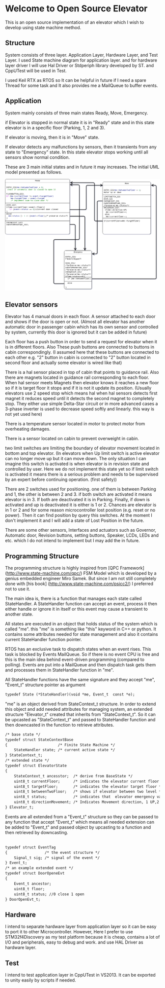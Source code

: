 # Welcome to Open Source Elevator

This is an open source implementation of an elevator which I wish to develop using state machine method.

## Structure
System consists of three layer. Application Layer, Hardware Layer, and Test Layer.
I used State machine diagram for application layer. and for hardware layer driver I will use Hal Driver or Stdperiph library developed by ST. and CppUTest will be used in Test. 

I used Keil RTX as RTOS so It can be helpful in future if I need a spare Thread for some task and It also provides me a MailQueue to buffer events.

## Application

System mainly consists of three main states Ready, Move, Emergency.

if Elevator is stopped in normal state it is in "Ready" state and in this state elevator is in a specific floor (Parking, 1, 2 and 3). 

If elevator is moving, then it is in "Move" state. 

If elevator detects any malfunctions by sensors, then it transients from any state to "Emergency" state. In this state elevator stops working until all sensors show normal condition.

These are 3 main initial states and in future it may increases.
The initial UML model presented as follows.

![Elevator UML](/uml.png)



## Elevator sensors
Elevator has 4 manual doors in each floor. A sensor attached to each door and shows if the door is open or not.
(Almost all elevator has another automatic door in passenger cabin which has its own sensor and controlled by system, currently this door is ignored but it can be added in future)

Each floor has a push button in order to send a request for elevator when it is in different floors. Also These push buttons are connected to buttons in cabin correspondingly. (I assumed here that these buttons are connected to each other e.g. "2" button in cabin is connected to "2" button located in second floor and  actually some elevator is wired like that)

There is a hal sensor placed in top of cabin that points to guidance rail. Also there are magnets located in guidance rail corresponding to each floor. When hal sensor meets Magnets then elevator knows it reaches a new floor so if it is target floor it stops and if it is not it update its position. (Usually elevators use 2 speed stop which means hal when hal sensors detects first magnet it reduces speed until it detects the second magnet to completely stop. They either use simple Delta-Star circuit or in more advanced cases a 3-phase inverter is used to decrease speed softly and linearly. this way is not yet used here)


There is a temperature sensor located in motor to protect motor from overheating damages.

There is a sensor located on cabin to prevent overweight in cabin.

two limit switches are limiting the boundary of elevator movement located in bottom and top elevator. (In elevators when Up limit switch is active elevator can no longer move up but it can move down. The only situation I can imagine this switch is activated is when elevator is in revision state and controlled by user. Here we do not implement this state yet so if limit switch is activated it means there is a serious problem and needs to be supervised by an expert before continuing operation. (first safety))

There are 2 switches used for positioning. one of them is between Parking and 1, the other is between 2 and 3. if both switch are activated it means elevator is in 3. If both are deactivated it is in Parking. Finally, if down is activated and up is deactivated it is either is 1 or 2. Chances are elevator is in 1 or 2 and for some reason microcontroller lost position (e.g. reset or no power). Then it can find position by query this switches. At the moment I don't implement it and I will add a state of Lost Position in the future.


There are some other sensors, Interfaces and actuators such as Governor, Automatic door, Revision buttons, setting buttons, Speaker, LCDs, LEDs and etc. which I do not intend to implement but I may add the in future. 

## Programming Structure

The programming structure is highly inspired from [QPC Framework] (http://www.state-machine.com/qpc/) FSM Model which is developed by a genius embedded engineer Miro Samek. But since I am not still completely done with [his book] (http://www.state-machine.com/psicc2/) I preferred not to use it. 

The main idea is, there is a function that manages each state called StateHandler. A StateHandler function can accept an event, process it then either handle or ignore it in itself or this event may cause a transient to another state. 

All states are executed in an object that holds status of the system which is called "me". this "me" is something like "this" keyword in C++ or python. It contains some attributes needed for state management and also it contains current StateHandler function pointer.

RTOS has an exclusive task to dispatch states when an event rises. This task is blocked by Events MailQueue. So if there is no event CPU is free and this is the main idea behind event-driven programming (compared to polling). Events are put into a MailQueue and then dispatch task gets them and processes them in StateHandler function in "me".

All StateHandler functions have the same signature and they accept "me", "Event_t" structure pointer as argument
```markdown
typedef State (*StateHandler)(void *me, Event_t  const *e);

```

"me" is an object derived from StateContext_t structure. In order to extend this object and add needed attributes for managing system, an extended structure "Elevator_t" created that inherits from "StateContext_t". So it can be upcasted as "StateContext_t" and passed to StateHandler function and then downcasted in the function to retrieve attributes.
```markdown
/* base state */
typedef struct StateContextBase
{                       /* Finite State Machine */
    StateHandler state; /* current active state */
} StateContext_t;
/* extended state */
typedef struct ElevatorState
{
    StateContext_t ancesstor;  /* derive from BaseState */
    uint8_t currentFloor;      /* indicates the elevator current floor */
    uint8_t targetFloor;       /* indicates the elevator target floor */
    uint8_t betweenTwoFloor;   /* shows if elevator between two level */
    uint8_t status;            /* indicates that  elevator emergency variable event in bit */
    uint8_t directionMovement; /* Indicates Movement direction, 1 UP,2 DOWN and 0 STOP */
} Elevator_t;

```
Events are all extended from a "Event_t" structure so they can be passed to any function that accept "Event_t" which means all needed extension can be added to "Event_t" and passed object by upcasting to a function and then retrieved by downcasting.
```markdown

typedef struct EventTag
{                 /* the event structure */
    Signal_t sig; /* signal of the event */
} Event_t;
/* an example extended event */
typedef struct DoorOpeneEvt
{
    Event_t ancestor;
    uint8_t floor;
    uint8_t status; //0 close 1 open
} DoorOpenEvt_t;
```

## Hardware
I intend to separate hardware layer from application layer so it can be easy to port it to other Microcontroller. However, Here I prefer to use STM32f4Discovery as my test platform because it is cheap, contains a lot of I/O and peripherals, easy to debug and work. and use HAL Driver as hardware layer.

## Test
I intend to test application layer in CppUTest in VS2013. It can be exported to unity easily by scripts if needed.

